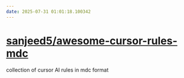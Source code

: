```yaml
---
date: 2025-07-31 01:01:18.100342
---
```


# [sanjeed5/awesome-cursor-rules-mdc](https://github.com/sanjeed5/awesome-cursor-rules-mdc)

collection of cursor AI rules in mdc format
